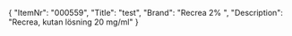 {
  "ItemNr": "000559",
  "Title": "test",
  "Brand": "Recrea 2% ",
  "Description": "Recrea, kutan lösning 20 mg/ml"
}